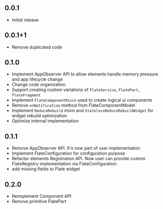 ## 0.0.1

* Initial release

## 0.0.1+1

* Remove duplicated code

## 0.1.0

* Implement AppObserver API to allow elements handle memory pressure and app lifecycle change
* Change code organization
* Support creating custom variations of `FlateService`, `FlatePart`, `FlateFragment`
* Implement `FlateComponentMixin` used to create logical ui components
* Remove `onNotification` method from FlateComponentModel
* Implement `ReduceRebuild` mixin and `StatelessReduceRebuildWidget` for widget rebuild optimization 
* Optimize internal implementation

## 0.1.1
* Remove AppObserver API. It's now part of user implementation
* Implement FlateConfiguration for configuration purpose
* Refactor elements Registration API. Now user can provide custom 
  FlateRegistry implementation via FlateConfiguration
* add missing fields to Flate widget

## 0.2.0
* Reimplement Component API
* Remove primitive FlatePart